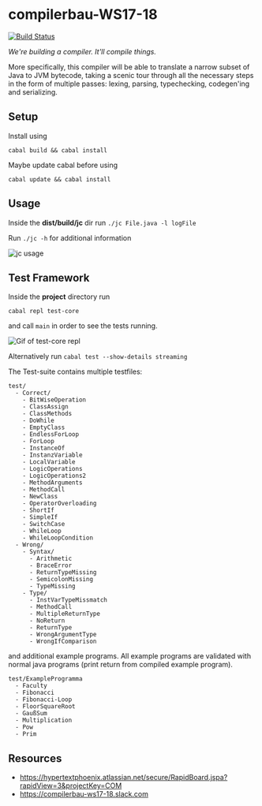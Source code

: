 # compilerbau-WS17-18

[![Build Status](https://travis-ci.com/Pfeifenjoy/compilerbau-WS17-18.svg?token=FpJ5U6QQLsfb6qvQ5Fsg&branch=master)](https://travis-ci.com/Pfeifenjoy/compilerbau-WS17-18)

*We're building a compiler. It'll compile things.*

More specifically, this compiler will be able to translate a narrow subset of Java to JVM bytecode, taking a scenic tour through all the necessary steps in the form of multiple passes: lexing, parsing, typechecking, codegen'ing and serializing. 


## Setup

Install using 

```cabal build && cabal install```

Maybe update cabal before using

```cabal update && cabal install```

## Usage
Inside the **dist/build/jc** dir run ```./jc File.java -l logFile```

Run ```./jc -h``` for additional information

![jc usage](figs/usage.gif)
## Test Framework

Inside the **project** directory run

```cabal repl test-core```

and call ```main``` in order to see the tests running.

![Gif of test-core repl](figs/test-core.gif)

Alternatively run ```cabal test --show-details streaming```

The Test-suite contains multiple testfiles:

```
test/
  - Correct/
    - BitWiseOperation
    - ClassAssign
    - ClassMethods
    - DoWhile
    - EmptyClass
    - EndlessForLoop
    - ForLoop
    - InstanceOf
    - InstanzVariable
    - LocalVariable
    - LogicOperations
    - LogicOperations2
    - MethodArguments
    - MethodCall
    - NewClass
    - OperatorOverloading
    - ShortIf
    - SimpleIf
    - SwitchCase
    - WhileLoop
    - WhileLoopCondition
  - Wrong/
    - Syntax/
      - Arithmetic
      - BraceError
      - ReturnTypeMissing
      - SemicolonMissing
      - TypeMissing
    - Type/
      - InstVarTypeMissmatch
      - MethodCall
      - MultipleReturnType
      - NoReturn
      - ReturnType
      - WrongArgumentType
      - WrongIfComparison
```

and additional example programs. All example programs are validated with normal java programs (print return from compiled example program).

```
test/ExampleProgramma
  - Faculty
  - Fibonacci
  - Fibonacci-Loop
  - FloorSquareRoot
  - GaußSum
  - Multiplication
  - Pow
  - Prim
```
## Resources

* https://hypertextphoenix.atlassian.net/secure/RapidBoard.jspa?rapidView=3&projectKey=COM
* https://compilerbau-ws17-18.slack.com
